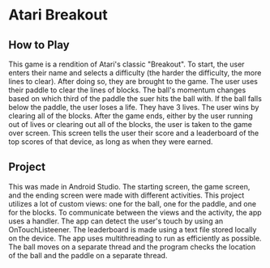 # Atari Breakout

## How to Play

This game is a rendition of Atari's classic "Breakout". To start, the user enters their name and selects a difficulty (the harder the difficulty, the more lines to clear). After doing so, they are brought to the game. The user uses their paddle to clear the lines of blocks. The ball's momentum changes based on which third of the paddle the suer hits the ball with. If the ball falls below the paddle, the user loses a life. They have 3 lives. The user wins by clearing all of the blocks. After the game ends, either by the user running out of lives or clearing out all of the blocks, the user is taken to the game over screen. This screen tells the user their score and a leaderboard of the top scores of that device, as long as when they were earned. 

## Project

This was made in Android Studio. The starting screen, the game screen, and the ending screen were made with different activities. This project utilizes a lot of custom views: one for the ball, one for the paddle, and one for the blocks. To communicate between the views and the activity, the app uses a handler. The app can detect the user's touch by using an OnTouchListeener. The leaderboard is made using a text file stored locally on the device. The app uses multithreading to run as efficiently as possible. The ball moves on a separate thread and the program checks the location of the ball and the paddle on a separate thread. 
